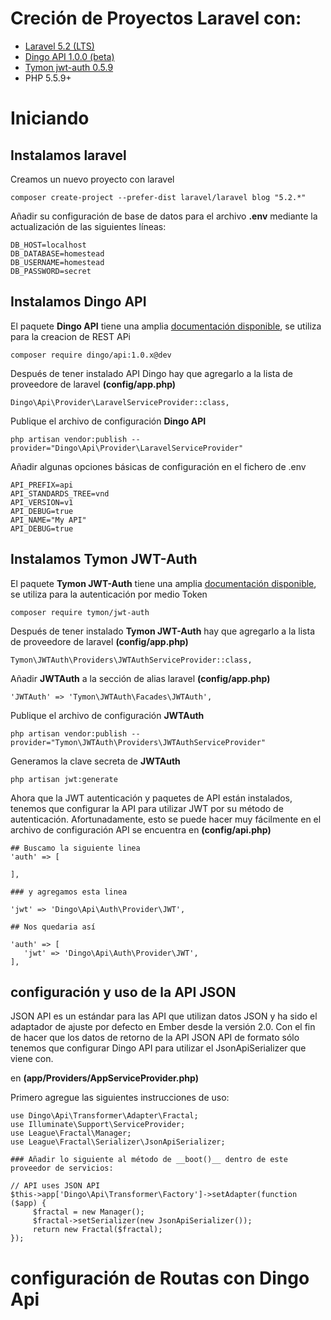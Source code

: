 # Creción de Proyectos Laravel con:

+ [Laravel 5.2 (LTS)](https://laravel.com/docs/5.2)
+ [Dingo API 1.0.0 (beta)](https://github.com/dingo/api)
+ [Tymon jwt-auth 0.5.9](https://github.com/tymondesigns/jwt-auth)
+ PHP 5.5.9+


# Iniciando 

## Instalamos laravel

Creamos un nuevo proyecto con laravel

    composer create-project --prefer-dist laravel/laravel blog "5.2.*"
    
Añadir su configuración de base de datos para el archivo __.env__ mediante la actualización de las siguientes líneas:
    
    DB_HOST=localhost
    DB_DATABASE=homestead
    DB_USERNAME=homestead
    DB_PASSWORD=secret

## Instalamos Dingo API

El paquete __Dingo API__ tiene una amplia [documentación disponible](https://github.com/dingo/api/wiki), se utiliza para la creacion de REST APi 

    composer require dingo/api:1.0.x@dev
    
Después de tener instalado API  Dingo hay que agregarlo a la lista de proveedore de laravel __(config/app.php)__

    Dingo\Api\Provider\LaravelServiceProvider::class,
    

Publique el archivo de configuración __Dingo API__
    
    php artisan vendor:publish --provider="Dingo\Api\Provider\LaravelServiceProvider"
    
Añadir algunas opciones básicas de configuración en el fichero de .env

    API_PREFIX=api
    API_STANDARDS_TREE=vnd
    API_VERSION=v1
    API_DEBUG=true
    API_NAME="My API"
    API_DEBUG=true
    
## Instalamos Tymon JWT-Auth    

El paquete __Tymon JWT-Auth__ tiene una amplia [documentación disponible](https://github.com/tymondesigns/jwt-auth/wiki), se utiliza para la autenticación por medio Token

    composer require tymon/jwt-auth
    
Después de tener instalado __Tymon JWT-Auth__ hay que agregarlo a la lista de proveedore de laravel __(config/app.php)__

    Tymon\JWTAuth\Providers\JWTAuthServiceProvider::class,
    
Añadir __JWTAuth__ a la sección de alias  laravel __(config/app.php)__
  
    'JWTAuth' => 'Tymon\JWTAuth\Facades\JWTAuth',
 
Publique el archivo de configuración __JWTAuth__

    php artisan vendor:publish --provider="Tymon\JWTAuth\Providers\JWTAuthServiceProvider"

Generamos la clave secreta de __JWTAuth__

    php artisan jwt:generate


Ahora que la JWT autenticación y paquetes de API están instalados, tenemos que configurar la API para utilizar JWT por su método de autenticación. Afortunadamente, esto se puede hacer muy fácilmente en el archivo de configuración API se encuentra en __(config/api.php)__


    ## Buscamo la siguiente linea
    'auth' => [
   
    ],
    
    ### y agregamos esta linea 
    
    'jwt' => 'Dingo\Api\Auth\Provider\JWT',
    
    ## Nos quedaria así
    
    'auth' => [
       'jwt' => 'Dingo\Api\Auth\Provider\JWT',
    ],
    
 
 
## configuración y uso de la API JSON

JSON API es un estándar para las API que utilizan datos JSON y ha sido el adaptador de ajuste por defecto en Ember desde la versión 2.0. Con el fin de hacer que los datos de retorno de la API JSON API de formato sólo tenemos que configurar Dingo API para utilizar el JsonApiSerializer que viene con.

en __(app/Providers/AppServiceProvider.php)__

Primero agregue las siguientes instrucciones de uso:

    use Dingo\Api\Transformer\Adapter\Fractal;
    use Illuminate\Support\ServiceProvider;
    use League\Fractal\Manager;
    use League\Fractal\Serializer\JsonApiSerializer;
    
    ### Añadir lo siguiente al método de __boot()__ dentro de este proveedor de servicios:
    
    // API uses JSON API
    $this->app['Dingo\Api\Transformer\Factory']->setAdapter(function ($app) {
         $fractal = new Manager();
         $fractal->setSerializer(new JsonApiSerializer());
         return new Fractal($fractal);
    });
    
# configuración de Routas con Dingo Api

